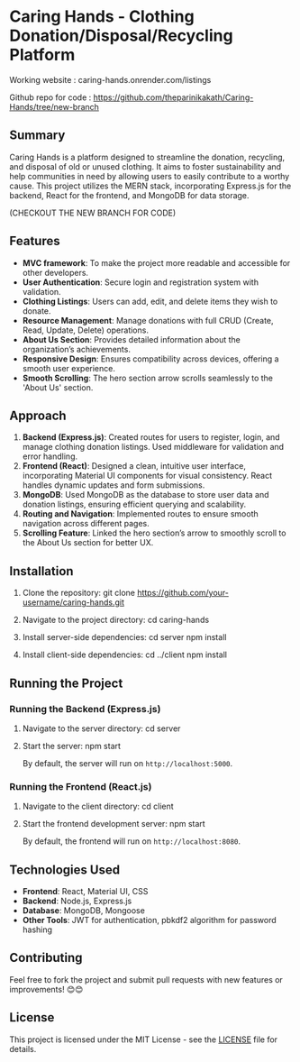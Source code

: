 # Caring Hands - Clothing Donation/Disposal/Recycling Platform

Working website : caring-hands.onrender.com/listings

Github repo for code : https://github.com/theparinikakath/Caring-Hands/tree/new-branch

## Summary  
Caring Hands is a platform designed to streamline the donation, recycling, and disposal of old or unused clothing. It aims to foster sustainability and help communities in need by allowing users to easily contribute to a worthy cause. This project utilizes the MERN stack, incorporating Express.js for the backend, React for the frontend, and MongoDB for data storage.

(CHECKOUT THE NEW BRANCH FOR CODE)

## Features
- **MVC framework**: To make the project more readable and accessible for other developers.
- **User Authentication**: Secure login and registration system with validation.
- **Clothing Listings**: Users can add, edit, and delete items they wish to donate.
- **Resource Management**: Manage donations with full CRUD (Create, Read, Update, Delete) operations.
- **About Us Section**: Provides detailed information about the organization’s achievements.
- **Responsive Design**: Ensures compatibility across devices, offering a smooth user experience.
- **Smooth Scrolling**: The hero section arrow scrolls seamlessly to the 'About Us' section.

## Approach
1. **Backend (Express.js)**: Created routes for users to register, login, and manage clothing donation listings. Used middleware for validation and error handling.
2. **Frontend (React)**: Designed a clean, intuitive user interface, incorporating Material UI components for visual consistency. React handles dynamic updates and form submissions.
3. **MongoDB**: Used MongoDB as the database to store user data and donation listings, ensuring efficient querying and scalability.
4. **Routing and Navigation**: Implemented routes to ensure smooth navigation across different pages.
5. **Scrolling Feature**: Linked the hero section’s arrow to smoothly scroll to the About Us section for better UX.

## Installation

1. Clone the repository:
    git clone https://github.com/your-username/caring-hands.git

2. Navigate to the project directory:
    cd caring-hands

3. Install server-side dependencies:
    cd server
    npm install

4. Install client-side dependencies:
    cd ../client
    npm install

## Running the Project

### Running the Backend (Express.js)

1. Navigate to the server directory:
    cd server

2. Start the server:
    npm start

   By default, the server will run on `http://localhost:5000`.

### Running the Frontend (React.js)

1. Navigate to the client directory:
    cd client

2. Start the frontend development server:
    npm start

   By default, the frontend will run on `http://localhost:8080`.

## Technologies Used
- **Frontend**: React, Material UI, CSS
- **Backend**: Node.js, Express.js
- **Database**: MongoDB, Mongoose
- **Other Tools**: JWT for authentication, pbkdf2 algorithm for password hashing

## Contributing
Feel free to fork the project and submit pull requests with new features or improvements! 😊😊

## License
This project is licensed under the MIT License - see the [LICENSE](LICENSE) file for details.
